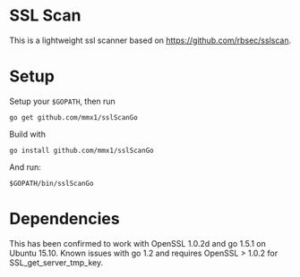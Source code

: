 SSL Scan
========

This is a lightweight ssl scanner based on https://github.com/rbsec/sslscan. 

Setup
=====
Setup your `$GOPATH`, then run

    go get github.com/mmx1/sslScanGo

Build with 

    go install github.com/mmx1/sslScanGo


And run:

    $GOPATH/bin/sslScanGo

Dependencies
============
This has been confirmed to work with OpenSSL 1.0.2d and go 1.5.1 on Ubuntu 15.10. Known issues with go 1.2 and requires OpenSSL > 1.0.2 for SSL_get_server_tmp_key.

